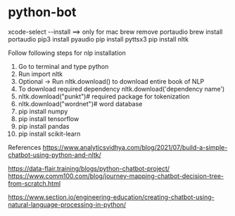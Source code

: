 # python-bot

xcode-select --install ==> only for  mac
brew remove portaudio
brew install portaudio
pip3 install pyaudio
pip install pyttsx3
pip install nltk

Follow following steps for nlp installation
1. Go to terminal and type python 
2. Run import nltk
3. Optional -> Run nltk.download() to download entire book of NLP
4. To download required dependency nltk.download('dependency name')
5. nltk.download("punkt")# required package for tokenization 
6. nltk.download("wordnet")# word database
7. pip  install numpy
8. pip  install tensorflow
9. pip install pandas 
10. pip install scikit-learn



References 
https://www.analyticsvidhya.com/blog/2021/07/build-a-simple-chatbot-using-python-and-nltk/

https://data-flair.training/blogs/python-chatbot-project/
https://www.comm100.com/blog/journey-mapping-chatbot-decision-tree-from-scratch.html


https://www.section.io/engineering-education/creating-chatbot-using-natural-language-processing-in-python/
